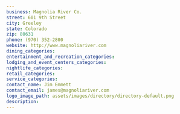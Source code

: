```yaml
---
business: Magnolia River Co.
street: 601 9th Street
city: Greeley
state: Colorado
zip: 80631
phone: (970) 352-2800
website: http://www.magnoliariver.com
dining_categories: 
entertainment_and_recreation_categories: 
lodging_and_event_centers_categories: 
nightlife_categories: 
retail_categories: 
service_categories: 
contact_name: Jim Emmett
contact_email: james@magnoliariver.com
logo_image_path: assets/images/directory/directory-default.png
description: 
---
```


